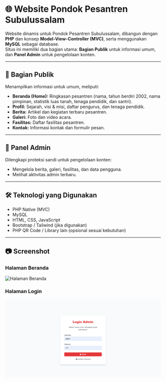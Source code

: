 # 🌐 Website Pondok Pesantren Subulussalam

Website dinamis untuk Pondok Pesantren Subulussalam, dibangun dengan **PHP** dan konsep **Model-View-Controller (MVC)**, serta menggunakan **MySQL** sebagai database.  
Situs ini memiliki dua bagian utama: **Bagian Publik** untuk informasi umum, dan **Panel Admin** untuk pengelolaan konten.

---

## 📌 Bagian Publik
Menampilkan informasi untuk umum, meliputi:
- **Beranda (Home):** Ringkasan pesantren (nama, tahun berdiri 2002, nama pimpinan, statistik luas tanah, tenaga pendidik, dan santri).
- **Profil:** Sejarah, visi & misi, daftar pengurus, dan tenaga pendidik.
- **Berita:** Artikel dan kegiatan terbaru pesantren.
- **Galeri:** Foto dan video acara.
- **Fasilitas:** Daftar fasilitas pesantren.
- **Kontak:** Informasi kontak dan formulir pesan.

---

## 🔑 Panel Admin
Dilengkapi proteksi sandi untuk pengelolaan konten:
- Mengelola berita, galeri, fasilitas, dan data pengguna.
- Melihat aktivitas admin terbaru.

---

## 🛠 Teknologi yang Digunakan
- PHP Native (MVC)
- MySQL
- HTML, CSS, JavaScript
- Bootstrap / Tailwind (jika digunakan)
- PHP QR Code / Library lain (opsional sesuai kebutuhan)

---

## 📷 Screenshot

### Halaman Beranda
![Halaman Beranda](assets/images/ss/screencapture-localhost-pondok-subusalam-home-2025-08-12-01_00_55.png)

### Halaman Login
![Halaman Login](assets/images/ss/login.png)
